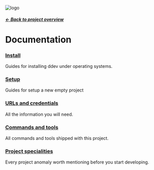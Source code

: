 ![logo](assets/logo.png)

##### [← Back to project overview](../README.md)

Documentation
==============================

### [Install](parts/environments/README.md)
Guides for installing ddev under operating systems.

### [Setup](parts/setup.md)
Guides for setup a new empty project

### [URLs and credentials](parts/urls-and-credentials.md)
All the information you will need.

### [Commands and tools](parts/commands-and-tools.md)
All commands and tools shipped with this project.

### [Project specialities](parts/project-specialities.md)
Every project anomaly worth mentioning before you start developing.


